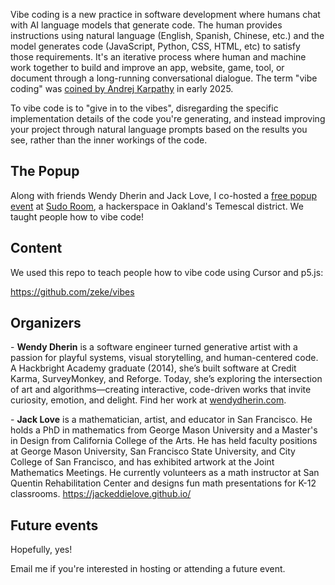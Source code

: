 <!--
title: Vibe Coding Popup
description: Teaching people to vibe code in real life.
publish_date: 2025-07-10
tags: ai, vibe coding, cursor, p5.js
kind: project
-->

Vibe coding is a new practice in software development where humans chat with AI language models that generate code. The human provides instructions using natural language (English, Spanish, Chinese, etc.) and the model generates code (JavaScript, Python, CSS, HTML, etc) to satisfy those requirements. It's an iterative process where human and machine work together to build and improve an app, website, game, tool, or document through a long-running conversational dialogue. The term "vibe coding" was [coined by Andrej Karpathy](https://x.com/karpathy/status/1886192184808149383) in early 2025.

To vibe code is to "give in to the vibes", disregarding the specific implementation details of the code you're generating, and instead improving your project through natural language prompts based on the results you see, rather than the inner workings of the code.



## The Popup

Along with friends Wendy Dherin and Jack Love, I co-hosted a [free popup event](https://www.eventbrite.com/e/creative-vibe-coding-workshop-tickets-1412862392449?aff=oddtdtcreator) at [Sudo Room](https://sudoroom.org/), a hackerspace in Oakland's Temescal district. We taught people how to vibe code!

## Content

We used this repo to teach people how to vibe code using Cursor and p5.js:

https://github.com/zeke/vibes

## Organizers

- **Wendy Dherin** is a software engineer turned generative artist with a passion for playful systems, visual storytelling, and human-centered code. A Hackbright Academy graduate (2014), she’s built software at Credit Karma, SurveyMonkey, and Reforge. Today, she’s exploring the intersection of art and algorithms—creating interactive, code-driven works that invite curiosity, emotion, and delight. Find her work at [wendydherin.com](https://wendydherin.com/).

- **Jack Love** is a mathematician, artist, and educator in San Francisco. He holds a PhD in mathematics from George Mason University and a Master's in Design from California College of the Arts. He has held faculty positions at George Mason University, San Francisco State University, and City College of San Francisco, and has exhibited artwork at the Joint Mathematics Meetings. He currently volunteers as a math instructor at San Quentin Rehabilitation Center and designs fun math presentations for K-12 classrooms. https://jackeddielove.github.io/

## Future events

Hopefully, yes!

Email me if you're interested in hosting or attending a future event.